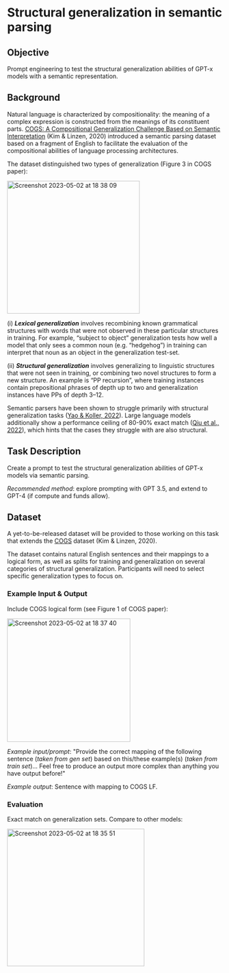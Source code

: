 

# Structural generalization in semantic parsing

## Objective
Prompt engineering to test the structural generalization abilities of GPT-x models with a semantic representation. 


## Background

Natural language is characterized by compositionality: the meaning of a complex expression is constructed from the meanings 
of its constituent parts. [COGS: A Compositional Generalization Challenge Based on Semantic Interpretation](https://aclanthology.org/2020.emnlp-main.731/)
(Kim & Linzen, 2020) introduced a semantic parsing dataset based on a fragment of English to facilitate the evaluation of the compositional abilities of language
processing architectures. 

The dataset distinguished two types of generalization (Figure 3 in COGS paper): 

<img width="310" alt="Screenshot 2023-05-02 at 18 38 09" src="https://user-images.githubusercontent.com/25965256/235729547-6ad90522-4f34-4445-bf91-094310419d84.png">


(i) **_Lexical generalization_** involves recombining
known grammatical structures with words that were not observed in these particular structures in training. For example, “subject
to object” generalization tests how well a model that only sees a common noun (e.g. “hedgehog”)
in training can interpret that noun as an object in the generalization test-set. 

(ii) **_Structural generalization_** involves
generalizing to linguistic structures that were not
seen in training, or combining two novel structures to form a new structure. An example is “PP recursion”, where training
instances contain prepositional phrases of depth up
to two and generalization instances have PPs of depth 3–12. 

Semantic parsers have been shown to struggle primarily with structural generalization tasks ([Yao & Koller, 2022](https://aclanthology.org/2022.emnlp-main.337/)).
Large language models additionally show a performance ceiling of 80-90% exact match ([Qiu et al., 2022](https://aclanthology.org/2022.emnlp-main.624.pdf)), which hints that the cases they struggle with are also structural. 

## Task Description

Create a prompt to test the structural generalization abilities of GPT-x models via semantic parsing. 

_Recommended method_: explore prompting with GPT 3.5, and extend to GPT-4 (if compute and funds allow). 

## Dataset 

A yet-to-be-released dataset will be provided to those working on this task that extends the [COGS](https://github.com/najoungkim/COGS) dataset (Kim & Linzen, 2020).

The dataset contains natural English sentences and their mappings to a logical form, as well as splits for training and generalization on several categories of structural generalization. 
Participants will need to select specific generalization types to focus on.

### Example Input & Output

Include COGS logical form (see Figure 1 of COGS paper):

<img width="288" alt="Screenshot 2023-05-02 at 18 37 40" src="https://user-images.githubusercontent.com/25965256/235729884-2de87d13-e8fe-4235-a39e-d540bd5905d1.png">

_Example input/prompt_: "Provide the correct mapping of the following sentence (_taken from gen set_) based on this/these example(s) (_taken from train set_)...
Feel free to produce an output more complex than anything you have output before!"

_Example output_: Sentence with mapping to COGS LF.


### Evaluation

Exact match on generalization sets. Compare to other models: 


<img width="321" alt="Screenshot 2023-05-02 at 18 35 51" src="https://user-images.githubusercontent.com/25965256/235729123-7c5503be-a7b6-4c37-acc6-7d6fe11288d7.png">

